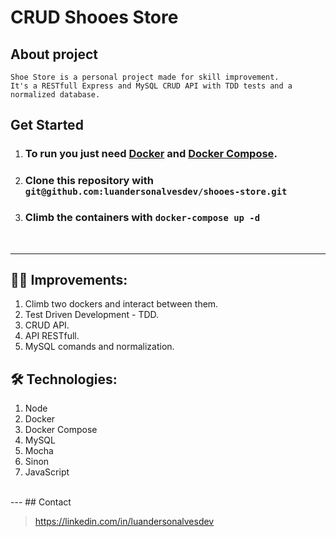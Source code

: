 # CRUD Shooes Store

## About project
    Shoe Store is a personal project made for skill improvement.
    It's a RESTfull Express and MySQL CRUD API with TDD tests and a normalized database.

## Get Started
  1. ### To run you just need [Docker](https://docs.docker.com/engine/install/ubuntu/) and [Docker Compose](https://docs.docker.com/compose/install/).
  2. ### Clone this repository with `git@github.com:luandersonalvesdev/shooes-store.git`
  3. ### Climb the containers with `docker-compose up -d`
<br>

---
## 👨‍💻 Improvements:
  1. Climb two dockers and interact between them. 
  2. Test Driven Development - TDD.
  3. CRUD API.
  4. API RESTfull.
  5. MySQL comands and normalization.

## 🛠️ Technologies:
  1. Node
  2. Docker
  3. Docker Compose
  4. MySQL
  5. Mocha
  6. Sinon
  7. JavaScript
<br>
---
## Contact

>https://linkedin.com/in/luandersonalvesdev